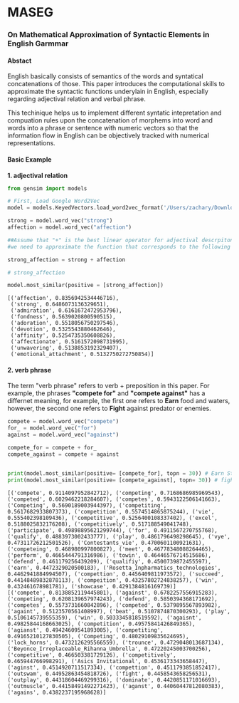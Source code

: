 # MASEG

### On Mathematical Approximation of Syntactic Elements in English Garmmar

#### Abstact

English basically consists of semantics of the words and syntatical concatenations of those. This paper introduces the computational skills to approximate the syntactic functions underylain in English, especially regarding adjectival relation and verbal phrase.

This techinique helps us to implement different syntatic intepretation and compuation rules upon the concatenation of morphems into word and words into a phrase or sentence with numeric vectors so that the information flow in English can be objectively tracked with numerical representations. 

#### Basic Example

**1. adjectival relation**


```python
from gensim import models
```


```python
# First, Load Google Word2Vec
model = models.KeyedVectors.load_word2vec_format('/Users/zachary/Downloads/GoogleNews-vectors-negative300.bin', binary=True)
```


```python
strong = model.word_vec("strong")
affection = model.word_vec("affection")
```


```python
##Assume that "+" is the best linear operator for adjectival descrpiton
#we need to approximate the function that corresponds to the following '+' operation. 

strong_affection = strong + affection 
```


```python
# strong_affection
```


```python
model.most_similar(positive = [strong_affection])
```




    [('affection', 0.8356942534446716),
     ('strong', 0.6486073136329651),
     ('admiration', 0.6161672472953796),
     ('fondness', 0.5639020800590515),
     ('adoration', 0.5518056750297546),
     ('devotion', 0.5325543880462646),
     ('affinity', 0.5254735350608826),
     ('affectionate', 0.5161572098731995),
     ('unwavering', 0.5138853192329407),
     ('emotional_attachment', 0.5132750272750854)]



#### 2. verb phrase

The term "verb phrase" refers to verb + preposition in this paper. For example, the phrases **"compete for"** and **"compete against"** has a differnet meaning, for example, the first one refers to **Earn** food and waters, however, the second one refers to **Fight** against predator or enemies.


```python
compete = model.word_vec("compete")
for_ = model.word_vec("for")
against = model.word_vec("against")

compete_for = compete + for_
compete_against = compete + against


print(model.most_similar(positive= [compete_for], topn = 30)) # Earn Sth
print(model.most_similar(positive= [compete_against], topn= 30)) # fight 
```

    [('compete', 0.9114097952842712), ('competing', 0.7168686985969543), ('competed', 0.6029462218284607), ('competes', 0.5943122506141663), ('Competing', 0.5690189003944397), ('competiting', 0.5617682933807373), ('competition', 0.5574514865875244), ('vie', 0.555402398109436), ('competitive', 0.5256400108337402), ('excel', 0.5188025832176208), ('competitively', 0.517188549041748), ('participate', 0.49898895621299744), ('for', 0.4911567270755768), ('qualify', 0.4883973002433777), ('play', 0.4861796498298645), ('vye', 0.47311726212501526), ('Contestants_vie', 0.4700601100921631), ('competeing', 0.468980997800827), ('meet', 0.46778348088264465), ('perform', 0.4665444791316986), ('towin', 0.46446576714515686), ('defend', 0.461179256439209), ('qualifiy', 0.4500739872455597), ('earn', 0.4472329020500183), ('Rosetta_Inpharmatics_technologies', 0.4462941884994507), ('compettion', 0.4456409811973572), ('succeed', 0.44148489832878113), ('compeition', 0.43257802724838257), ('win', 0.432461678981781), ('showcase', 0.4291384816169739)]
    [('compete', 0.8138852119445801), ('against', 0.6782257556915283), ('competing', 0.6208139657974243), ('defend', 0.5850394368171692), ('competes', 0.5573731660842896), ('competed', 0.5379895567893982), ('againt', 0.5123570561408997), ('beat', 0.5107874870300293), ('play', 0.5106145739555359), ('win', 0.5033345818519592), ('agaisnt', 0.49825844168663025), ('competition', 0.49575841426849365), ('agianst', 0.49424609541893005), ('competiting', 0.49165210127830505), ('Competing', 0.48029109835624695), ('lock_horns', 0.4732126295566559), ('trounce', 0.4729048013687134), ('Beyonce_Irreplaceable_Rihanna_Umbrella', 0.47220245003700256), ('competitive', 0.466503381729126), ('competitively', 0.465944766998291), ('Asics_Invitational', 0.4536173343658447), ('aginst', 0.4514920711517334), ('compettion', 0.4511793851852417), ('outswam', 0.44952863454818726), ('fight', 0.4458543658256531), ('outplay', 0.44318604469299316), ('dominate', 0.4420851171016693), ('outmuscle', 0.44158491492271423), ('aganst', 0.44060447812080383), ('agains', 0.4382237195968628)]

